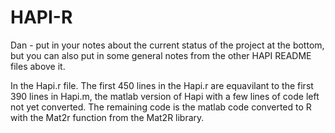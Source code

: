 # HAPI-R

Dan - put in your notes about the current status of the project at the bottom, but you can also put in some general notes from the other HAPI README files above it.

In the Hapi.r file. The first 450 lines in the Hapi.r are equavilant to the first 390 lines in Hapi.m, the matlab version of Hapi with a few lines of code left not yet converted. The remaining code is the matlab code converted to R with the Mat2r function from the Mat2R library.

